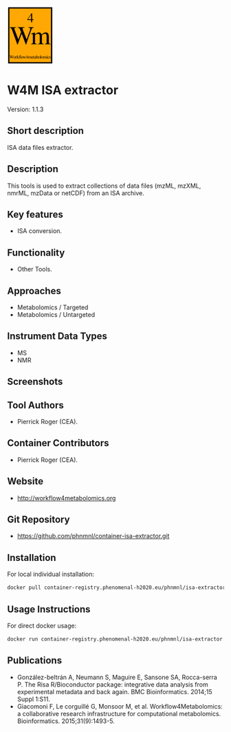 <!-- Guidance: see https://github.com/phnmnl/phenomenal-h2020/wiki/The-Guideline-for-Container-GitHub-Respository-README.md-Creation -->

![Logo](w4m.png)

# W4M ISA extractor
Version: 1.1.3

## Short description

<!-- 
This should only be 20 to 40 words, hopefully a single sentence.
-->

ISA data files extractor.

## Description

This tools is used to extract collections of data files (mzML, mzXML, nmrML, mzData or netCDF) from an ISA archive.

## Key features

- ISA conversion.

## Functionality

- Other Tools.

## Approaches

- Metabolomics / Targeted
- Metabolomics / Untargeted

## Instrument Data Types

- MS
- NMR

## Screenshots

## Tool Authors

- Pierrick Roger (CEA).

## Container Contributors

- Pierrick Roger (CEA).

## Website

- http://workflow4metabolomics.org

## Git Repository

- https://github.com/phnmnl/container-isa-extractor.git

## Installation 

For local individual installation:

```bash
docker pull container-registry.phenomenal-h2020.eu/phnmnl/isa-extractor
```

## Usage Instructions

For direct docker usage:
```bash
docker run container-registry.phenomenal-h2020.eu/phnmnl/isa-extractor -h
```

## Publications

<!-- Guidance:
Use AMA style publications as a list (you can export AMA from PubMed, on the Formats: Citation link when looking at the entry).
-->

 - González-beltrán A, Neumann S, Maguire E, Sansone SA, Rocca-serra P. The Risa R/Bioconductor package: integrative data analysis from experimental metadata and back again. BMC Bioinformatics. 2014;15 Suppl 1:S11.
 - Giacomoni F, Le corguillé G, Monsoor M, et al. Workflow4Metabolomics: a collaborative research infrastructure for computational metabolomics. Bioinformatics. 2015;31(9):1493-5.
